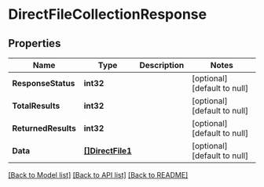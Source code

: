 # DirectFileCollectionResponse

## Properties
Name | Type | Description | Notes
------------ | ------------- | ------------- | -------------
**ResponseStatus** | **int32** |  | [optional] [default to null]
**TotalResults** | **int32** |  | [optional] [default to null]
**ReturnedResults** | **int32** |  | [optional] [default to null]
**Data** | [**[]DirectFile1**](DirectFile_1.md) |  | [optional] [default to null]

[[Back to Model list]](../README.md#documentation-for-models) [[Back to API list]](../README.md#documentation-for-api-endpoints) [[Back to README]](../README.md)

